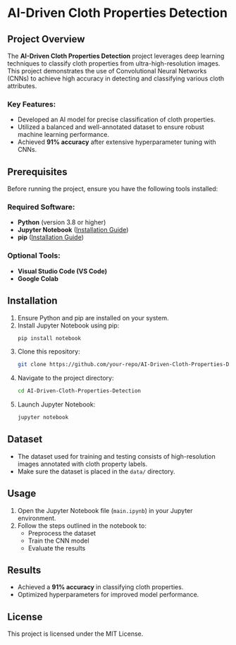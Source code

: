 # AI-Driven Cloth Properties Detection

## Project Overview
The **AI-Driven Cloth Properties Detection** project leverages deep learning techniques to classify cloth properties from ultra-high-resolution images. This project demonstrates the use of Convolutional Neural Networks (CNNs) to achieve high accuracy in detecting and classifying various cloth attributes.

### Key Features:
- Developed an AI model for precise classification of cloth properties.
- Utilized a balanced and well-annotated dataset to ensure robust machine learning performance.
- Achieved **91% accuracy** after extensive hyperparameter tuning with CNNs.

## Prerequisites
Before running the project, ensure you have the following tools installed:

### Required Software:
- **Python** (version 3.8 or higher)
- **Jupyter Notebook** ([Installation Guide](https://jupyter.org/install#jupyter-notebook))
- **pip** ([Installation Guide](https://pypi.org/project/pip/))

### Optional Tools:
- **Visual Studio Code (VS Code)**
- **Google Colab**

## Installation
1. Ensure Python and pip are installed on your system.
2. Install Jupyter Notebook using pip:
   ```bash
   pip install notebook
   ```
3. Clone this repository:
   ```bash
   git clone https://github.com/your-repo/AI-Driven-Cloth-Properties-Detection.git
   ```
4. Navigate to the project directory:
   ```bash
   cd AI-Driven-Cloth-Properties-Detection
   ```
5. Launch Jupyter Notebook:
   ```bash
   jupyter notebook
   ```

## Dataset
- The dataset used for training and testing consists of high-resolution images annotated with cloth property labels.
- Make sure the dataset is placed in the `data/` directory.

## Usage
1. Open the Jupyter Notebook file (`main.ipynb`) in your Jupyter environment.
2. Follow the steps outlined in the notebook to:
   - Preprocess the dataset
   - Train the CNN model
   - Evaluate the results

## Results
- Achieved a **91% accuracy** in classifying cloth properties.
- Optimized hyperparameters for improved model performance.

## License
This project is licensed under the MIT License.
